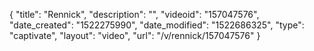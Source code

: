 {
    "title": "Rennick",
    "description": "",
    "videoid": "157047576",
    "date_created": "1522275990",
    "date_modified": "1522686325",
    "type": "captivate",
    "layout": "video",
    "url": "\/v\/rennick\/157047576"
}
